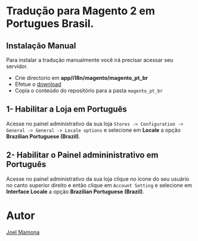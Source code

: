 # Tradução para  Magento 2 em Portugues Brasil.

## Instalação Manual

Para instalar a tradução manualmente você irá precisar acessar seu servidor.

* Crie  directorio em **app/i18n/magento/magento_pt_br**
* Efetue o [download](https://github.com/JoelMamona/Magento-2/tree/main/traducao_magento2_pt_BR)
* Copia o conteúdo do repositório para a pasta `magento_pt_br`

## 1- Habilitar a Loja em Português

Acesse no painel administrativo da sua loja `Stores -> Configuration -> General -> General -> Locale options` e selecione em **Locale** a opção **Brazilian Portuguese (Brazil)**.

## 2- Habilitar o Painel admininistrativo em Português

Acesse no painel administrativo da sua loja clique no icone do seu usuário no canto superior direito e então clique em `Account Setting` e selecione em **Interface Locale** a opção **Brazilian Portuguese (Brazil)**.

# Autor

[Joel Mamona](https://github.com/JoelMamona)
